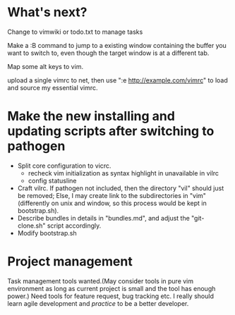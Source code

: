 # What's next?
Change to vimwiki or todo.txt to manage tasks

Make a :B command to jump to a existing window containing the buffer you want to
switch to, even though the target window is at a different tab.

Map some alt keys to vim.

upload a single vimrc to net, then use ":e http://example.com/vimrc"
to load and source my essential vimrc.

# Make the new installing and updating scripts after switching to pathogen
 - Split core configuration to vicrc.
    - recheck vim initialization as syntax highlight in unavailable in vilrc
    - config statusline
 - Craft vilrc. If pathogen not included, then the directory "vil" should just
    be removed; Else, I may create link to the subdirectories in "vim"(differently
    on unix and window, so this process would be kept in bootstrap.sh).
 - Describe bundles in details in "bundles.md", and adjust the
   "git-clone.sh" script accordingly.
 - Modify bootstrap.sh

# Project management
Task management tools wanted.(May consider tools in pure vim environment as long as
current project is small and the tool has enough power.)
Need tools for feature request, bug tracking etc.
I really should learn agile development and _practice_ to be a better developer.
